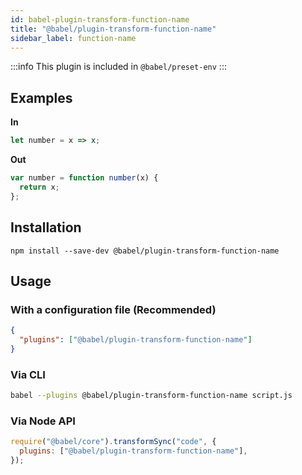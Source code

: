 ```yaml
---
id: babel-plugin-transform-function-name
title: "@babel/plugin-transform-function-name"
sidebar_label: function-name
---
```


:::info
This plugin is included in `@babel/preset-env`
:::

## Examples

**In**

```js title="JavaScript"
let number = x => x;
```

**Out**

```js title="JavaScript"
var number = function number(x) {
  return x;
};
```

## Installation

```shell npm2yarn
npm install --save-dev @babel/plugin-transform-function-name
```

## Usage

### With a configuration file (Recommended)

```json title="babel.config.json"
{
  "plugins": ["@babel/plugin-transform-function-name"]
}
```

### Via CLI

```sh title="Shell"
babel --plugins @babel/plugin-transform-function-name script.js
```

### Via Node API

```js title="JavaScript"
require("@babel/core").transformSync("code", {
  plugins: ["@babel/plugin-transform-function-name"],
});
```
